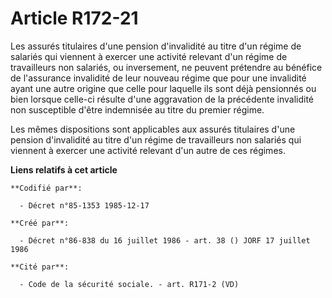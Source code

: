# Article R172-21

Les assurés titulaires d'une pension d'invalidité au titre d'un régime de salariés qui viennent à exercer une activité
relevant d'un régime de travailleurs non salariés, ou inversement, ne peuvent prétendre au bénéfice de l'assurance invalidité
de leur nouveau régime que pour une invalidité ayant une autre origine que celle pour laquelle ils sont déjà pensionnés ou
bien lorsque celle-ci résulte d'une aggravation de la précédente invalidité non susceptible d'être indemnisée au titre du
premier régime.

Les mêmes dispositions sont applicables aux assurés titulaires d'une pension d'invalidité au titre d'un régime de
travailleurs non salariés qui viennent à exercer une activité relevant d'un autre de ces régimes.

**Liens relatifs à cet article**

	**Codifié par**:

	  - Décret n°85-1353 1985-12-17

	**Créé par**:

	  - Décret n°86-838 du 16 juillet 1986 - art. 38 () JORF 17 juillet 1986

	**Cité par**:

	  - Code de la sécurité sociale. - art. R171-2 (VD)
